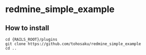 # redmine_simple_example

## How to install

```
cd {RAILS_ROOT}/plugins
git clone https://github.com/tohosaku/redmine_simple_example
cd ..
```
